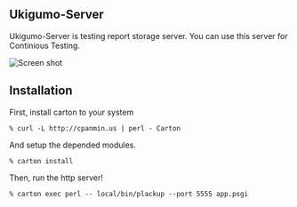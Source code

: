 Ukigumo-Server
--------------

Ukigumo-Server is testing report storage server. You can use this server for Continious Testing.

![Screen shot](http://gyazo.64p.org/image/dbd98bc15032d97fab081a271541baa2.png)

## Installation

First, install carton to your system

    % curl -L http://cpanmin.us | perl - Carton

And setup the depended modules.

    % carton install

Then, run the http server!

    % carton exec perl -- local/bin/plackup --port 5555 app.psgi

